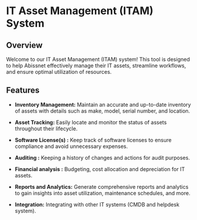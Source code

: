 # IT Asset Management (ITAM) System

## Overview

Welcome to our IT Asset Management (ITAM) system! This tool is designed to help Abissnet effectively manage their IT assets, streamline workflows, and ensure optimal utilization of resources.

## Features

- **Inventory Management:** Maintain an accurate and up-to-date inventory of assets with details such as make, model, serial number, and location.
  
- **Asset Tracking:** Easily locate and monitor the status of assets throughout their lifecycle.

- **Software License(s) :** Keep track of software licenses to ensure compliance and avoid unnecessary expenses.

- **Auditing :** Keeping a history of changes and actions for audit purposes.

- **Financial analysis :** Budgeting, cost allocation and depreciation for IT assets.

- **Reports and Analytics:** Generate comprehensive reports and analytics to gain insights into asset utilization, maintenance schedules, and more.

- **Integration:** Integrating with other IT systems (CMDB and helpdesk system).

